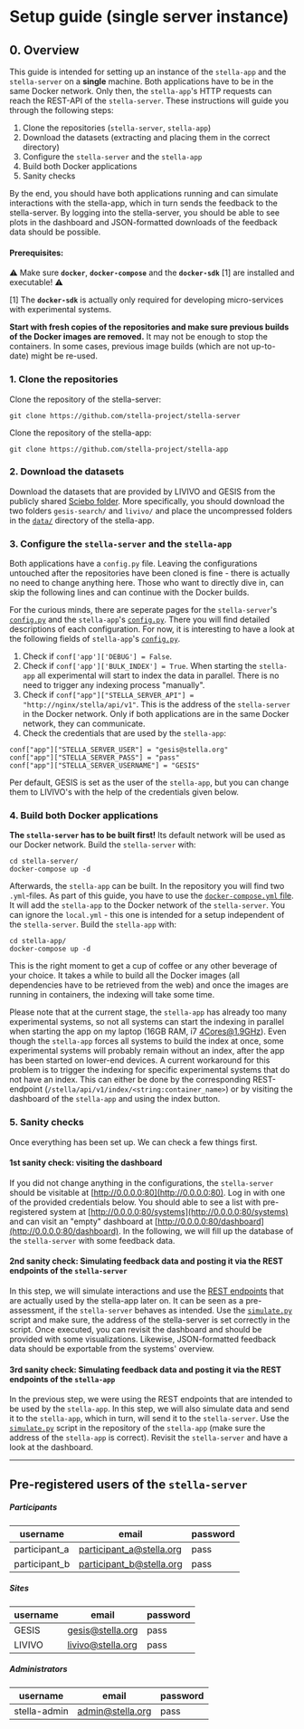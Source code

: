 # Setup guide (single server instance)

## 0. Overview

This guide is intended for setting up an instance of the `stella-app` and the `stella-server` on a **single** machine. Both applications have to be in the same Docker network. Only then, the `stella-app`'s HTTP requests can reach the REST-API of the `stella-server`. These instructions will guide you through the following steps:

1. Clone the repositories (`stella-server`, `stella-app`)
2. Download the datasets (extracting and placing them in the correct directory)
3. Configure the `stella-server` and the `stella-app`
4. Build both Docker applications
5. Sanity checks

By the end, you should have both applications running and can simulate interactions with the stella-app, which in turn sends the feedback to the stella-server. By logging into the stella-server, you should be able to see plots in the dashboard and JSON-formatted downloads of the feedback data should be possible.

#### Prerequisites:

:warning: Make sure **`docker`**, **`docker-compose`** and the **`docker-sdk`** [1] are installed and executable! :warning:

[1] The **`docker-sdk`** is actually only required for developing micro-services with experimental systems.

**Start with fresh copies of the repositories and make sure previous builds of the Docker images are removed.** It may not be enough to stop the containers. In some cases, previous image builds (which are not up-to-date) might be re-used.

### 1. Clone the repositories

Clone the repository of the stella-server:

```
git clone https://github.com/stella-project/stella-server
``` 

Clone the repository of the stella-app:

```
git clone https://github.com/stella-project/stella-app
``` 

### 2. Download the datasets 

Download the datasets that are provided by LIVIVO and GESIS from the publicly shared [Sciebo folder](https://th-koeln.sciebo.de/s/OBm0NLEwz1RYl9N). More specifically, you should download the two folders `gesis-search/` and `livivo/` and place the uncompressed folders in the [`data/`](https://github.com/stella-project/stella-app/tree/master/data) directory of the stella-app.

### 3. Configure the `stella-server` and the `stella-app`

Both applications have a `config.py` file. Leaving the configurations untouched after the repositories have been cloned is fine - there is actually no need to change anything here. Those who want to directly dive in, can skip the following lines and can continue with the Docker builds.

For the curious minds, there are seperate pages for the `stella-server`'s [`config.py`](https://github.com/stella-project/stella-documentation/wiki/stella-server-config) and the `stella-app`'s [`config.py`](https://github.com/stella-project/stella-documentation/wiki/stella-app-config). There you will find detailed descriptions of each configuration. For now, it is interesting to have a look at the following fields of `stella-app`'s [`config.py`](https://github.com/stella-project/stella-documentation/wiki/stella-app-config).

1. Check if `conf['app']['DEBUG'] = False`.
2. Check if `conf['app']['BULK_INDEX'] = True`. When starting the `stella-app` all experimental will start to index the data in parallel. There is no need to trigger any indexing process "manually".
3. Check if `conf["app"]["STELLA_SERVER_API"] = "http://nginx/stella/api/v1"`. This is the address of the `stella-server` in the Docker network. Only if both applications are in the same Docker network, they can communicate.
4. Check the credentials that are used by the `stella-app`:

```
conf["app"]["STELLA_SERVER_USER"] = "gesis@stella.org"
conf["app"]["STELLA_SERVER_PASS"] = "pass"
conf["app"]["STELLA_SERVER_USERNAME"] = "GESIS"
```

Per default, GESIS is set as the user of the `stella-app`, but you can change them to LIVIVO's with the help of the credentials given below.

### 4. Build both Docker applications

**The `stella-server` has to be built first!** Its default network will be used as our Docker network. Build the `stella-server` with:
```
cd stella-server/
docker-compose up -d
```

Afterwards, the `stella-app` can be built. In the repository you will find two `.yml`-files. As part of this guide, you have to use the [`docker-compose.yml` file](https://github.com/stella-project/stella-app/blob/master/docker-compose.yml). It will add the `stella-app` to the Docker network of the `stella-server`. You can ignore the `local.yml` - this one is intended for a setup independent of the `stella-server`. Build the `stella-app` with:

```
cd stella-app/
docker-compose up -d
```

This is the right moment to get a cup of coffee or any other beverage of your choice. It takes a while to build all the Docker images (all dependencies have to be retrieved from the web) and once the images are running in containers, the indexing will take some time.

Please note that at the current stage, the `stella-app` has already too many experimental systems, so not all systems can start the indexing in parallel when starting the app on my laptop (16GB RAM, i7 4Cores@1.9GHz). Even though the `stella-app` forces all systems to build the index at once, some experimental systems will probably remain without an index, after the app has been started on lower-end devices. A current workaround for this problem is to trigger the indexing for specific experimental systems that do not have an index. This can either be done by the corresponding REST-endpoint (`/stella/api/v1/index/<string:container_name>`) or by visiting the dashboard of the `stella-app` and using the index button.

### 5. Sanity checks

Once everything has been set up. We can check a few things first.

#### 1st sanity check: visiting the dashboard

If you did not change anything in the configurations, the `stella-server` should be visitable at [http://0.0.0.0:80](http://0.0.0.0:80). Log in with one of the provided credentials below. You should able to see a list with pre-registered system at [http://0.0.0.0:80/systems](http://0.0.0.0:80/systems) and can visit an "empty" dashboard at [http://0.0.0.0:80/dashboard](http://0.0.0.0:80/dashboard). In the following, we will fill up the database of the `stella-server` with some feedback data.

#### 2nd sanity check: Simulating feedback data and posting it via the REST endpoints of the `stella-server`

In this step, we will simulate interactions and use the [REST endpoints](https://github.com/stella-project/stella-documentation/wiki/REST-API:-STELLA-app---STELLA-server) that are actually used by the stella-app later on. It can be seen as a pre-assessment, if the `stella-server` behaves as intended. Use the [`simulate.py`](https://github.com/stella-project/stella-server/blob/master/util/simulate.py) script and make sure, the address of the stella-server is set correctly in the script. Once executed, you can revisit the dashboard and should be provided with some visualizations. Likewise, JSON-formatted feedback data should be exportable from the systems' overview.

#### 3rd sanity check: Simulating feedback data and posting it via the REST endpoints of the `stella-app`

In the previous step, we were using the REST endpoints that are intended to be used by the `stella-app`. In this step, we will also simulate data and send it to the `stella-app`, which in turn, will send it to the `stella-server`. Use the [`simulate.py`](https://github.com/stella-project/stella-app/blob/master/util/simulate.py) script in the repository of the `stella-app` (make sure the address of the `stella-app` is correct). Revisit the `stella-server` and have a look at the dashboard.

---

## Pre-registered users of the `stella-server` 

##### Participants

| username | email | password |
| --- | --- | --- |
| participant_a | participant_a@stella.org | pass |
| participant_b | participant_b@stella.org | pass |

##### Sites

| username | email | password |
| --- | --- | --- |
| GESIS | gesis@stella.org | pass |
| LIVIVO | livivo@stella.org | pass |


##### Administrators

| username | email | password |
| --- | --- | --- |
| stella-admin | admin@stella.org | pass |

